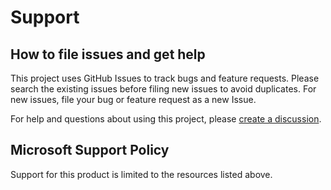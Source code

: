 # Support

## How to file issues and get help

This project uses GitHub Issues to track bugs and feature requests. Please search the existing
issues before filing new issues to avoid duplicates.  For new issues, file your bug or
feature request as a new Issue.

For help and questions about using this project, please [create a discussion](https://github.com/microsoft/vscode-docker/discussions).

## Microsoft Support Policy

Support for this product is limited to the resources listed above.

